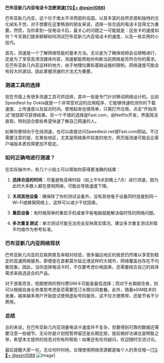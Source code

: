 **巴布亚新几内亚电话卡怎麽測速[[TG💪+ @esim1088](https://t.me/s/esim1088)]**

巴布亚新几内亚，这个位于南太平洋西部的岛国，以其丰富的自然资源和独特的文化闻名于世。对于想要在这里畅游的朋友来说，选择一张合适的电话卡显得尤为重要。然而，当你拿到一张电话卡后，最关心的问题之一可能就是：这张卡的速度如何？今天我们就来聊聊如何测试巴布亚新几内亚电话卡的速度，以及一些实用的小技巧。

首先，测速是一个了解网络性能的基本方法。无论是为了确保视频会议顺畅进行，还是为了享受高清流媒体内容，测速都能帮助你判断当前网络是否符合你的需求。在巴布亚新几内亚这样的地方，由于地理位置和基础设施的限制，网络速度可能会有较大的波动，因此掌握测速的方法尤为重要。

### 测速工具的选择

现在市面上有很多测速工具可供选择，其中一些是专门针对移动网络设计的。比如Speedtest by Ookla就是一个非常受欢迎的应用程序，它能够快速检测你的下载速度、上传速度以及延迟时间。使用起来也很简单，只需打开应用，点击“开始测试”按钮即可获得结果。另一个不错的选择是Fast.com，由Netflix开发，界面简洁直观，特别适合那些希望快速了解自己网速的人。

如果你更倾向于在线测速，也可以直接访问Speedtest.net或Fast.com网站。不过需要注意的是，在某些地区，尤其是网络条件较差的地方，网页版测速可能会比客户端版本表现得更加不稳定。

### 如何正确地进行测速？

在实际操作中，有几个小贴士可以帮助你获得更准确的结果：

1. **选择合适的时间**：尽量避免高峰时段（如上午9点到晚上7点）进行测速，因为此时大多数人都在使用网络，可能会导致速度下降。
   
2. **关闭其他设备**：确保除了你的测试设备外，没有其他电子设备同时连接到同一Wi-Fi或蜂窝网络上，这样可以减少干扰因素。

3. **重启设备**：有时候简单的重启手机或者平板电脑就能解决临时性的网络问题。

4. **多次重复测试**：单次测试可能无法完全反映真实情况，建议多次重复测试并取平均值作为参考标准。

### 巴布亚新几内亚网络现状

巴布亚新几内亚的互联网普及率相对较低，很多偏远地区的居民仍然难以享受到稳定的高速网络服务。即便是在首都莫尔兹比港这样的大城市，网络覆盖也存在不均衡现象。因此，当你选择电话卡时，不仅要考虑价格因素，还需要结合自己的具体需求来挑选适合的产品。

对于游客而言，短期使用的预付费SIM卡可能是最佳选择；而对于长期居住者，则可以根据自身业务类型考虑是否需要签订长期合同套餐。此外，随着eSIM技术的发展，越来越多用户开始尝试使用虚拟号码服务，这不仅方便携带，还能节省不少费用。

### 总结

总的来说，在巴布亚新几内亚测量电话卡速度并不复杂，但要得到可靠的数据还需要注意一些细节。无论你是计划短暂停留还是长期定居，提前做好功课总是明智之举。希望本文提供的信息对你有所帮助！如果还有任何疑问，欢迎随时交流讨论。

最后提醒大家一句，无论何时何地，合理使用网络资源都是每个人的责任哦～[[TG💪+ @esim1088](https://t.me/s/esim1088) ![Image](https://i.postimg.cc/4NQfJmqS/Snipaste-2025-05-13-00-14-12.png)]